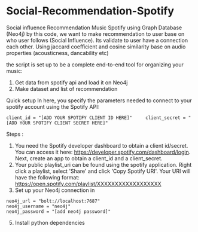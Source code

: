 # Social-Recommendation-Spotify

Social influence Recommendation Music Spotify using Graph Database (Neo4j)
by this code, we want to make recommendation to user base on who user follows (Social Influence). Its validate to user have a connection each other. Using jaccard coefficient and cosine similarity base on audio properties (acousticness, dancability etc)

the script is set up to be a complete end-to-end tool for organizing your music:
1. Get data from spotify api and load it on Neo4j
2. Make dataset and list of recommendation

Quick setup
In here, you specify the parameters needed to connect to your spotify account using the Spotify API:

``
client_id = "[ADD YOUR SPOTIFY CLIENT ID HERE]"    
client_secret = "[ADD YOUR SPOTIFY CLIENT SECRET HERE]"
``

Steps :
1. You need the Spotify developer dashboard to obtain a client id/secret. You can access it here: https://developer.spotify.com/dashboard/login. Next, create an app to obtain a client_id and a client_secret.
2. Your public playlist_uri can be found using the spotify application. Right click a playlist, select 'Share' and click 'Copy Spotify URI'. Your URI will have the following format: https://open.spotify.com/playlist/XXXXXXXXXXXXXXXXXX
3. Set up your Neo4j connection in
```
neo4j_url = "bolt://localhost:7687"
neo4j_username = "neo4j"
neo4j_password = "[add neo4j password]"
```
5. Install python dependencies
